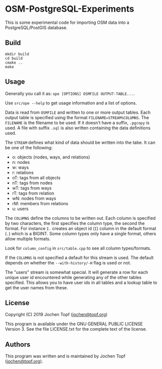 
# OSM-PostgreSQL-Experiments

This is some experimental code for importing OSM data into a PostgreSQL/PostGIS
database.

## Build

```
mkdir build
cd build
cmake ..
make
```

## Usage

Generally you call it as: `ope [OPTIONS] OSMFILE OUTPUT-TABLE...`.

Use `src/ope --help` to get usage information and a list of options.

Data is read from `OSMFILE` and written to one or more output tables. Each
output table is specified using the format `FILENAME=STREAM%COLUMNS`. The
`FILENAME` is the filename to be used. If it doesn't have a suffix, `.pgcopy`
is used. A file with suffix `.sql` is also written containing the data
definitions used.

The `STREAM` defines what kind of data should be written into the tabe. It can
be one of the following:

* o: objects (nodes, ways, and relations)
* n: nodes
* w: ways
* r: relations
* oT: tags from all objects
* nT: tags from nodes
* wT: tags from ways
* rT: tags from relation
* wN: nodes from ways
* rM: members from relations
* u: users

The `COLUMNS` define the columns to be written out. Each column is specified
by two characters, the first specifies the column type, the second the format.
For instance `I.` creates an object id (`I`) column in the default format (`.`)
which is a BIGINT. Some column types only have a single format, others allow
multiple formats.

Look for `column_config` in `src/table.cpp` to see all column types/formats.

If the `COLUMNS` is not specified a default for this stream is used. The
default depends on whether the `--with-history/-H` flag is used or not.

The "users" stream is somewhat special. It will generate a row for each unique
user id encountered while generating any of the other tables specified. This
allows you to have user ids in all tables and a lookup table to get the user
names from these.


## License

Copyright (C) 2019  Jochen Topf (jochen@topf.org)

This program is available under the GNU GENERAL PUBLIC LICENSE Version 3.
See the file LICENSE.txt for the complete text of the license.


## Authors

This program was written and is maintained by Jochen Topf (jochen@topf.org).



